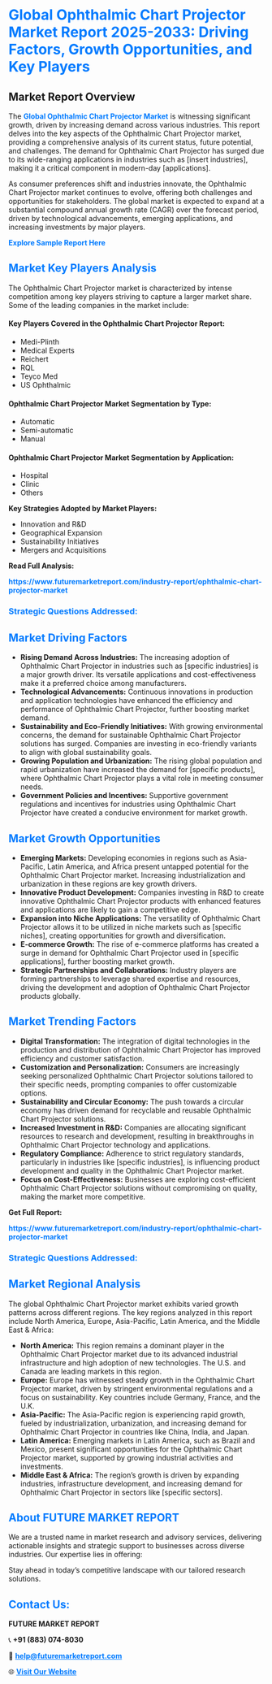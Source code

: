 <h1 style="color: #007BFF;">Global Ophthalmic Chart Projector Market Report 2025-2033: Driving Factors, Growth Opportunities, and Key Players</h1>

<section id="overview">
<h2>Market Report Overview</h2>
<p>The <a href="https://www.futuremarketreport.com/industry-report/ophthalmic-chart-projector-market" style="color: #007BFF; text-decoration: none;"><strong>Global Ophthalmic Chart Projector Market</strong></a> is witnessing significant growth, driven by increasing demand across various industries. This report delves into the key aspects of the Ophthalmic Chart Projector market, providing a comprehensive analysis of its current status, future potential, and challenges. The demand for Ophthalmic Chart Projector has surged due to its wide-ranging applications in industries such as [insert industries], making it a critical component in modern-day [applications].</p>
<p>As consumer preferences shift and industries innovate, the Ophthalmic Chart Projector market continues to evolve, offering both challenges and opportunities for stakeholders. The global market is expected to expand at a substantial compound annual growth rate (CAGR) over the forecast period, driven by technological advancements, emerging applications, and increasing investments by major players.</p>
</section>

<section id="overview">
<p><a href="https://www.futuremarketreport.com/request-sample/reportId=53498" style="color: #007BFF; text-decoration: none;"><strong>Explore Sample Report Here</strong></a></p>
</section>

<section id="key-players">
<h2 style="color: #007BFF;">Market Key Players Analysis</h2>
<p>The Ophthalmic Chart Projector market is characterized by intense competition among key players striving to capture a larger market share. Some of the leading companies in the market include:</p>
<h4>Key Players Covered in the Ophthalmic Chart Projector Report:</h4>
<ul><li>Medi-Plinth</li><li>Medical Experts</li><li>Reichert</li><li>RQL</li><li>Teyco Med</li><li>US Ophthalmic</li></ul>
<h4>Ophthalmic Chart Projector Market Segmentation by Type:</h4>
<ul><li>Automatic</li><li>Semi-automatic</li><li>Manual</li></ul>

<h4>Ophthalmic Chart Projector Market Segmentation by Application:</h4>
<ul><li>Hospital</li><li>Clinic</li><li>Others</li></ul>
<p><strong>Key Strategies Adopted by Market Players:</strong></p>
<ul>
<li>Innovation and R&D</li>
<li>Geographical Expansion</li>
<li>Sustainability Initiatives</li>
<li>Mergers and Acquisitions</li>
</ul>
</section>

<section>
<p><strong>Read Full Analysis: </strong></p><a href="https://www.futuremarketreport.com/industry-report/ophthalmic-chart-projector-market" style="color: #007BFF; text-decoration: none;"><strong>https://www.futuremarketreport.com/industry-report/ophthalmic-chart-projector-market</strong></a>
<h3 style="color: #007BFF;">Strategic Questions Addressed:</h3>
</section>

<section id="driving-factors">
<h2 style="color: #007BFF;">Market Driving Factors</h2>
<ul>
<li><strong>Rising Demand Across Industries:</strong> The increasing adoption of Ophthalmic Chart Projector in industries such as [specific industries] is a major growth driver. Its versatile applications and cost-effectiveness make it a preferred choice among manufacturers.</li>
<li><strong>Technological Advancements:</strong> Continuous innovations in production and application technologies have enhanced the efficiency and performance of Ophthalmic Chart Projector, further boosting market demand.</li>
<li><strong>Sustainability and Eco-Friendly Initiatives:</strong> With growing environmental concerns, the demand for sustainable Ophthalmic Chart Projector solutions has surged. Companies are investing in eco-friendly variants to align with global sustainability goals.</li>
<li><strong>Growing Population and Urbanization:</strong> The rising global population and rapid urbanization have increased the demand for [specific products], where Ophthalmic Chart Projector plays a vital role in meeting consumer needs.</li>
<li><strong>Government Policies and Incentives:</strong> Supportive government regulations and incentives for industries using Ophthalmic Chart Projector have created a conducive environment for market growth.</li>
</ul>
</section>

<section id="growth-opportunities">
<h2 style="color: #007BFF;">Market Growth Opportunities</h2>
<ul>
<li><strong>Emerging Markets:</strong> Developing economies in regions such as Asia-Pacific, Latin America, and Africa present untapped potential for the Ophthalmic Chart Projector market. Increasing industrialization and urbanization in these regions are key growth drivers.</li>
<li><strong>Innovative Product Development:</strong> Companies investing in R&D to create innovative Ophthalmic Chart Projector products with enhanced features and applications are likely to gain a competitive edge.</li>
<li><strong>Expansion into Niche Applications:</strong> The versatility of Ophthalmic Chart Projector allows it to be utilized in niche markets such as [specific niches], creating opportunities for growth and diversification.</li>
<li><strong>E-commerce Growth:</strong> The rise of e-commerce platforms has created a surge in demand for Ophthalmic Chart Projector used in [specific applications], further boosting market growth.</li>
<li><strong>Strategic Partnerships and Collaborations:</strong> Industry players are forming partnerships to leverage shared expertise and resources, driving the development and adoption of Ophthalmic Chart Projector products globally.</li>
</ul>
</section>

<section id="trending-factors">
<h2 style="color: #007BFF;">Market Trending Factors</h2>
<ul>
<li><strong>Digital Transformation:</strong> The integration of digital technologies in the production and distribution of Ophthalmic Chart Projector has improved efficiency and customer satisfaction.</li>
<li><strong>Customization and Personalization:</strong> Consumers are increasingly seeking personalized Ophthalmic Chart Projector solutions tailored to their specific needs, prompting companies to offer customizable options.</li>
<li><strong>Sustainability and Circular Economy:</strong> The push towards a circular economy has driven demand for recyclable and reusable Ophthalmic Chart Projector solutions.</li>
<li><strong>Increased Investment in R&D:</strong> Companies are allocating significant resources to research and development, resulting in breakthroughs in Ophthalmic Chart Projector technology and applications.</li>
<li><strong>Regulatory Compliance:</strong> Adherence to strict regulatory standards, particularly in industries like [specific industries], is influencing product development and quality in the Ophthalmic Chart Projector market.</li>
<li><strong>Focus on Cost-Effectiveness:</strong> Businesses are exploring cost-efficient Ophthalmic Chart Projector solutions without compromising on quality, making the market more competitive.</li>
</ul>
</section>

<section>
<p><strong>Get Full Report: </strong></p><a href="https://www.futuremarketreport.com/industry-report/ophthalmic-chart-projector-market" style="color: #007BFF; text-decoration: none;"><strong>https://www.futuremarketreport.com/industry-report/ophthalmic-chart-projector-market</strong></a>
<h3 style="color: #007BFF;">Strategic Questions Addressed:</h3>
</section>


<section id="regional-analysis">
<h2 style="color: #007BFF;">Market Regional Analysis</h2>
<p>The global Ophthalmic Chart Projector market exhibits varied growth patterns across different regions. The key regions analyzed in this report include North America, Europe, Asia-Pacific, Latin America, and the Middle East & Africa:</p>
<ul>
<li><strong>North America:</strong> This region remains a dominant player in the Ophthalmic Chart Projector market due to its advanced industrial infrastructure and high adoption of new technologies. The U.S. and Canada are leading markets in this region.</li>
<li><strong>Europe:</strong> Europe has witnessed steady growth in the Ophthalmic Chart Projector market, driven by stringent environmental regulations and a focus on sustainability. Key countries include Germany, France, and the U.K.</li>
<li><strong>Asia-Pacific:</strong> The Asia-Pacific region is experiencing rapid growth, fueled by industrialization, urbanization, and increasing demand for Ophthalmic Chart Projector in countries like China, India, and Japan.</li>
<li><strong>Latin America:</strong> Emerging markets in Latin America, such as Brazil and Mexico, present significant opportunities for the Ophthalmic Chart Projector market, supported by growing industrial activities and investments.</li>
<li><strong>Middle East & Africa:</strong> The region’s growth is driven by expanding industries, infrastructure development, and increasing demand for Ophthalmic Chart Projector in sectors like [specific sectors].</li>
</ul>
</section>

<footer>
<h2 style="color: #007BFF;">About FUTURE MARKET REPORT</h2>
<p>We are a trusted name in market research and advisory services, delivering actionable insights and strategic support to businesses across diverse industries. Our expertise lies in offering:</p>

<p>Stay ahead in today’s competitive landscape with our tailored research solutions.</p>

<h2 style="color: #007BFF;">Contact Us:</h2>
<p><strong>FUTURE MARKET REPORT</strong></p>
<p>📞 <strong>+91 (883) 074-8030</strong></p>
<p>📧 <strong><a href="mailto:help@futuremarketreport.com" style="color: #007BFF;">help@futuremarketreport.com</a></strong></p>
<p>🌐 <strong><a href="https://www.futuremarketreport.com/" style="color: #007BFF;">Visit Our Website</a></strong></p>
</footer>